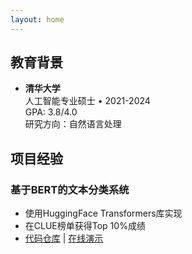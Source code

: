 ```yaml
---
layout: home
---
```


## 教育背景
- **清华大学**  
  人工智能专业硕士 • 2021-2024  
  GPA: 3.8/4.0  
  研究方向：自然语言处理

## 项目经验
### 基于BERT的文本分类系统
- 使用HuggingFace Transformers库实现  
- 在CLUE榜单获得Top 10%成绩  
- [代码仓库](https://github.com/zhangsan/nlp-project) | [在线演示](https://huggingface.co/spaces/zhangsan/demo)

